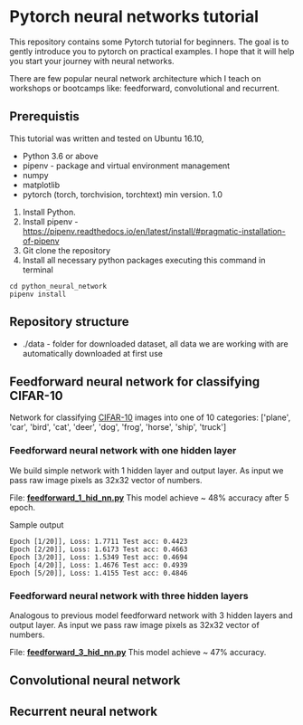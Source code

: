 # Pytorch neural networks tutorial

This repository contains some Pytorch tutorial for beginners. The goal is to gently introduce you to pytorch on practical examples. I hope that it will help you start your journey with neural networks.

There are few popular neural network architecture which I teach on workshops or bootcamps like: feedforward, convolutional and recurrent.

## Prerequistis

This tutorial was written and tested on Ubuntu 16.10, 

* Python 3.6 or above
* pipenv - package and virtual environment management 
* numpy
* matplotlib
* pytorch (torch, torchvision, torchtext) min version. 1.0


1. Install Python.
1. Install pipenv - https://pipenv.readthedocs.io/en/latest/install/#pragmatic-installation-of-pipenv
1. Git clone the repository
1. Install all necessary python packages executing this command in terminal

```
cd python_neural_network
pipenv install
```


## Repository structure

* ./data - folder for downloaded dataset, all data we are working with are automatically downloaded at first use


## Feedforward neural network for classifying CIFAR-10

Network for classifying [CIFAR-10](https://www.cs.toronto.edu/~kriz/cifar.html) images into one of 10 categories: ['plane', 'car', 'bird', 'cat', 'deer', 'dog', 'frog', 'horse', 'ship', 'truck']

### Feedforward neural network with one hidden layer
We build simple network with 1 hidden layer and output layer. As input we pass raw image pixels as 32x32 vector of numbers.   

File: **[feedforward_1_hid_nn.py](https://github.com/ksopyla/pytorch_neural_networks/blob/master/feedforward_1_hid_nn.py)**
This model achieve ~ 48% accuracy after 5 epoch.

Sample output
```
Epoch [1/20]], Loss: 1.7711 Test acc: 0.4423
Epoch [2/20]], Loss: 1.6173 Test acc: 0.4663
Epoch [3/20]], Loss: 1.5349 Test acc: 0.4694
Epoch [4/20]], Loss: 1.4676 Test acc: 0.4939
Epoch [5/20]], Loss: 1.4155 Test acc: 0.4846
```

### Feedforward neural network with three hidden layers
Analogous to previous model feedforward network with 3 hidden layers and output layer. As input we pass raw image pixels as 32x32 vector of numbers.   

File: **[feedforward_3_hid_nn.py](https://github.com/ksopyla/pytorch_neural_networks/blob/master/feedforward_3_hid_nn.py)**
This model achieve ~ 47% accuracy.



## Convolutional neural network 



## Recurrent neural network 